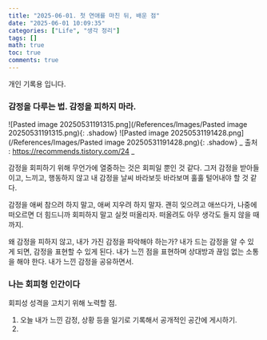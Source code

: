 ```yaml
---
title: "2025-06-01. 첫 연애를 마친 뒤, 배운 점"
date: "2025-06-01 10:09:35"
categories: ["Life", "생각 정리"]
tags: []
math: true
toc: true
comments: true
---
```


개인 기록용 입니다.

### 감정을 다루는 법. 감정을 피하지 마라.

![Pasted image 20250531191315.png](/References/Images/Pasted image 20250531191315.png){: .shadow}
![Pasted image 20250531191428.png](/References/Images/Pasted image 20250531191428.png){: .shadow}
_ 출처 : <https://recommends.tistory.com/24> _

감정을 회피하기 위해 무언가에 열중하는 것은 회피일 뿐인 것 같다. 그저 감정을 받아들이고, 느끼고, 행동하지 않고 내 감정을 날씨 바라보듯 바라보며 훌훌 털어내야 할 것 같다.

감정을 애써 참으려 하지 말고, 애써 지우려 하지 말자. 괜히 잊으려고 애쓰다가, 나중에 떠오르면 더 힘드니까 회피하지 말고 실컷 떠올리자. 떠올려도 아무 생각도 들지 않을 때 까지.

왜 감정을 피하지 않고, 내가 가진 감정을 파악해야 하는가? 내가 드는 감정을 알 수 있게 되면, 감정을 표현할 수 있게 된다. 내가 느낀 점을 표현하며 상대방과 끊임 없는 소통을 해야 한다. 내가 느낀 감정을 공유하면서.



### 나는 회피형 인간이다


회피성 성격을 고치기 위해 노력할 점.
1. 오늘 내가 느낀 감정, 상황 등을 일기로 기록해서 공개적인 공간에 게시하기.
2.